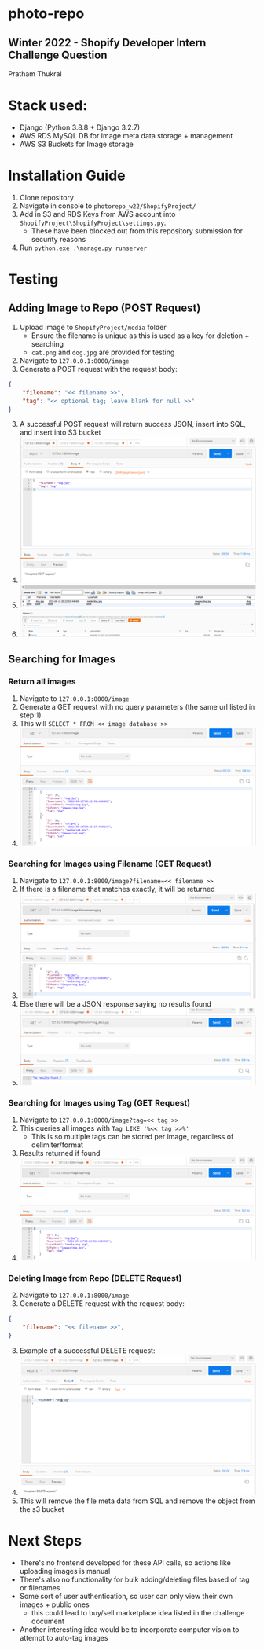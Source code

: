 # photo-repo
## Winter 2022 - Shopify Developer Intern Challenge Question
Pratham Thukral

# Stack used:
* Django (Python 3.8.8 + Django 3.2.7)
* AWS RDS MySQL DB for Image meta data storage + management
* AWS S3 Buckets for Image storage

# Installation Guide
1. Clone repository
2. Navigate in console to `photorepo_w22/ShopifyProject/`
3. Add in S3 and RDS Keys from AWS account into `ShopifyProject\ShopifyProject\settings.py`. 
    - These have been blocked out from this repository submission for security reasons
5. Run `python.exe .\manage.py runserver`

# Testing

## Adding Image to Repo (POST Request)
1. Upload image to `ShopifyProject/media` folder
    - Ensure the filename is unique as this is used as a key for deletion + searching
    - `cat.png` and `dog.jpg` are provided for testing
2. Navigate to `127.0.0.1:8000/image`
3. Generate a POST request with the request body:
```json
{
    "filename": "<< filename >>",
    "tag": "<< optional tag; leave blank for null >>"
}
```
3. A successful POST request will return success JSON, insert into SQL, and insert into S3 bucket
4. ![postman POST Request](/ShopifyProject/testing_screenshots/postman_POST_req.PNG?raw=true)
5. ![sql POST Request](/ShopifyProject/testing_screenshots/sql_POST_req.PNG?raw=true)
6. ![s3 POST Request](/ShopifyProject/testing_screenshots/s3_POST_req.PNG?raw=true)


## Searching for Images
### Return all images
1. Navigate to `127.0.0.1:8000/image`
2. Generate a GET request with no query parameters (the same url listed in step 1)
3. This will `SELECT * FROM << image database >>`
4. ![postman GET Request](/ShopifyProject/testing_screenshots/postman_GET_req_no_filter.PNG?raw=true)

### Searching for Images using Filename (GET Request)
1. Navigate to `127.0.0.1:8000/image?filename=<< filename >>`
2. If there is a filename that matches exactly, it will be returned
4. ![postman GET Request](/ShopifyProject/testing_screenshots/postman_GET_req_filename_filter.PNG?raw=true)
5. Else there will be a JSON response saying no results found
6. ![postman GET Request](/ShopifyProject/testing_screenshots/postman_GET_req_filename_filter_fail.PNG?raw=true)

### Searching for Images using Tag (GET Request)
1. Navigate to `127.0.0.1:8000/image?tag=<< tag >>`
2. This queries all images with `Tag LIKE '%<< tag >>%'`
    - This is so multiple tags can be stored per image, regardless of delimiter/format 
4. Results returned if found
5. ![postman GET Request](/ShopifyProject/testing_screenshots/postman_GET_req_tag_filter.PNG?raw=true)

### Deleting Image from Repo (DELETE Request)
2. Navigate to `127.0.0.1:8000/image`
3. Generate a DELETE request with the request body:
```json
{
    "filename": "<< filename >>",
}
```
3. Example of a successful DELETE request:
4. ![postman Delete Request](/ShopifyProject/testing_screenshots/postman_DELETE_req.PNG?raw=true)
5. This will remove the file meta data from SQL and remove the object from the s3 bucket

# Next Steps
- There's no frontend developed for these API calls, so actions like uploading images is manual
- There's also no functionality for bulk adding/deleting files based of tag or filenames
- Some sort of user authentication, so user can only view their own images + public ones
    - this could lead to buy/sell marketplace idea listed in the challenge document
- Another interesting idea would be to incorporate computer vision to attempt to auto-tag images

